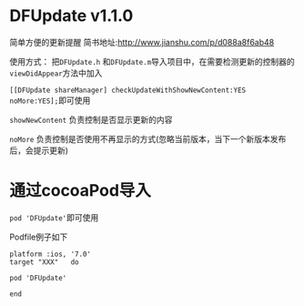 # DFUpdate v1.1.0
简单方便的更新提醒
简书地址:http://www.jianshu.com/p/d088a8f6ab48

使用方式：
把`DFUpdate.h` 和`DFUpdate.m`导入项目中，在需要检测更新的控制器的`viewDidAppear`方法中加入

```[[DFUpdate shareManager] checkUpdateWithShowNewContent:YES noMore:YES];```即可使用

`showNewContent`
负责控制是否显示更新的内容

`noMore`
负责控制是否使用不再显示的方式(忽略当前版本，当下一个新版本发布后，会提示更新)

# 通过cocoaPod导入
`pod 'DFUpdate'`即可使用

Podfile例子如下
```
platform :ios, '7.0'
target "XXX"   do

pod 'DFUpdate'

end
```

